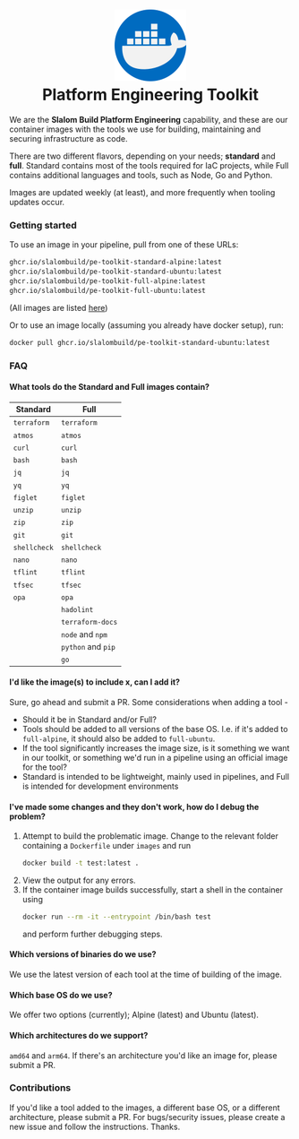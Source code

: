 <h1 align="center"><img src="docker.png" width="128" height="128" alt="Platform Engineering Toolkit"/><br/>Platform Engineering Toolkit</h1>

<!--[![License MIT](https://img.shields.io/badge/license-MIT-green)](./LICENSE)
[![GitHub contributors](https://img.shields.io/github/contributors/slalombuild/platform-engineering-toolkit)](#users-and-community)-->

We are the **Slalom Build Platform Engineering** capability, and these are our container images with the tools we use for building, maintaining and securing infrastructure as code.

There are two different flavors, depending on your needs; **standard** and **full**. Standard contains most of the tools required for IaC projects, while Full contains additional languages and tools, such as Node, Go and Python.

Images are updated weekly (at least), and more frequently when tooling updates occur.

### Getting started

To use an image in your pipeline, pull from one of these URLs:

```bash
ghcr.io/slalombuild/pe-toolkit-standard-alpine:latest
ghcr.io/slalombuild/pe-toolkit-standard-ubuntu:latest
ghcr.io/slalombuild/pe-toolkit-full-alpine:latest
ghcr.io/slalombuild/pe-toolkit-full-ubuntu:latest
```
(All images are listed [here](https://github.com/orgs/SlalomBuild/packages?repo_name=platform-engineering-toolkit))

Or to use an image locally (assuming you already have docker setup), run:
```bash
docker pull ghcr.io/slalombuild/pe-toolkit-standard-ubuntu:latest
```

### FAQ

#### What tools do the Standard and Full images contain?

| Standard | Full |
| --- | --- |
| `terraform` | `terraform` |
| `atmos` | `atmos` |
| `curl` | `curl` |
| `bash` | `bash` |
| `jq` | `jq` |
| `yq` | `yq` |
| `figlet` | `figlet` |
| `unzip` | `unzip` |
| `zip` | `zip` |
| `git` | `git` |
| `shellcheck` | `shellcheck` |
| `nano` | `nano` |
| `tflint` | `tflint` |
| `tfsec` | `tfsec` |
| `opa` | `opa` |
| | `hadolint` |
| | `terraform-docs` |
| | `node` and `npm` |
| | `python` and `pip` |
| | `go` |

#### I'd like the image(s) to include x, can I add it?

Sure, go ahead and submit a PR. Some considerations when adding a tool -
- Should it be in Standard and/or Full?
- Tools should be added to all versions of the base OS. I.e. if it's added to `full-alpine`, it should also be added to `full-ubuntu`.
- If the tool significantly increases the image size, is it something we want in our toolkit, or something we'd run in a pipeline using an official image for the tool?
- Standard is intended to be lightweight, mainly used in pipelines, and Full is intended for development environments

#### I've made some changes and they don't work, how do I debug the problem?

1. Attempt to build the problematic image. Change to the relevant folder containing a `Dockerfile` under `images` and run 
   ```bash
   docker build -t test:latest .   
   ```
2. View the output for any errors.
3. If the container image builds successfully, start a shell in the container using 
   ```bash
   docker run --rm -it --entrypoint /bin/bash test
   ``` 
   and perform further debugging steps.

#### Which versions of binaries do we use?

We use the latest version of each tool at the time of building of the image.

#### Which base OS do we use?

We offer two options (currently); Alpine (latest) and Ubuntu (latest).

#### Which architectures do we support?

`amd64` and `arm64`. If there's an architecture you'd like an image for, please submit a PR.

### Contributions

If you'd like a tool added to the images, a different base OS, or a different architecture, please submit a PR. For bugs/security issues, please create a new issue and follow the instructions. Thanks.
